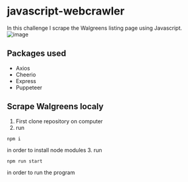 # javascript-webcrawler
In this challenge I scrape the Walgreens listing page using Javascript.
![image](https://user-images.githubusercontent.com/96225596/209027043-b22cf319-ad52-4d78-ade0-07d99beec867.png)

## Packages used
* Axios
* Cheerio
* Express
* Puppeteer

## Scrape Walgreens localy
1. First clone repository on computer
2. run 
```
npm i
```
in order to install node modules
3. run
```
npm run start
```
in order to run the program

